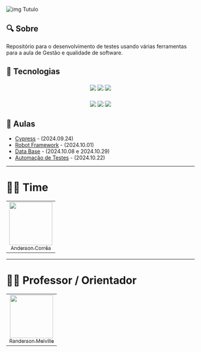 ![img Tutulo](https://capsule-render.vercel.app/api?type=waving&height=300&color=0:00FFB0,100:a82da8&text=Gestão%20e%20qualidade%20de%20software&textBg=false&fontColor=FFFFFF&fontSize=50&animation=twinkling&stroke=0000FF)

## 🔍 Sobre
Repositório para o desenvolvimento de testes usando várias ferramentas para a aula de Gestão e qualidade de software.

## 🚀 Tecnologias

<h3 align="center"> 
  <img src="https://img.shields.io/badge/Testing-ff6163?style=for-the-badge&logo=Testing&logoColor=white"/>
  <img src="https://img.shields.io/badge/Cypress-388B6F?style=for-the-badge&logo=Cypress&logoColor=white"/>
  <img src="https://img.shields.io/badge/Robot Framework-000000?style=for-the-badge&logo=RobotFramework&logoColor=white"/>
</h3>

<h3 align="center"> 
  <img src="https://img.shields.io/badge/Database-172c73?style=for-the-badge&logo=Testing&logoColor=white"/>
  <img src="https://img.shields.io/badge/PostgreSQL-2f6792?style=for-the-badge&logo=PostgreSQL&logoColor=white"/>
  <img src="https://img.shields.io/badge/-MySQL-4a7da4?style=for-the-badge&logo=MySQL&logoColor=white"/>
</h3>

## 📘 Aulas
- [Cypress](./01-Configuracoes_e_Cypress) - (2024.09.24)
- [Robot Framework](./02-Robot_Framework) - (2024.10.01)
- [Data Base](./03-Banco_de_Dados) - (2024.10.08 e 2024.10.29)
- [Automação de Testes](./04-Automacao_de_Testes_e_IA) - (2024.10.22)
---

# 👨‍💻 Time

<table>
  <tr>
    <td align="center">
      <a href="https://github.com/Anderson-Andy-Correa">
        <img src="https://avatars.githubusercontent.com/u/106445568?v=4" width="115"><br>
        <sub>Anderson Corrêa</sub>
      </a>
    </td>
    <!-- Adicione outros membros aqui -->
  </tr>
</table>

---

# 👨‍🎓 Professor / Orientador

<table>
  <tr>
    <td align="center">
      <a href="https://github.com/RandMelville">
        <img src="https://avatars.githubusercontent.com/u/16937328?v=4" width="115"><br>
        <sub>Randerson Melville</sub>
      </a>
    </td>
  </tr>
</table>
